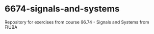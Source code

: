 # 6674-signals-and-systems
Repository for exercises from course 66.74 - Signals and Systems from FIUBA
